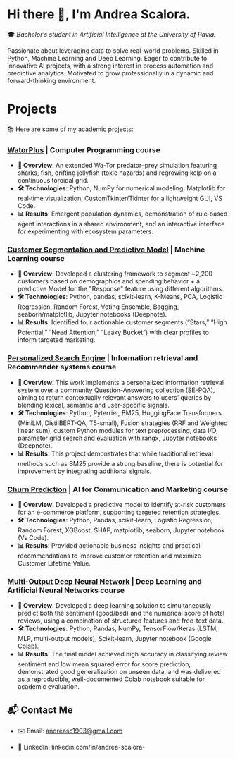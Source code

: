 # Hi there 👋, I'm Andrea Scalora.

🎓 *Bachelor’s student in Artificial Intelligence at the University of Pavia.*

Passionate about leveraging data to solve real-world problems. Skilled in Python, Machine Learning and Deep Learning. Eager to contribute to innovative AI projects, with a strong interest in process automation and predictive analytics. Motivated to grow professionally in a dynamic and forward-thinking environment.

# Projects

📚 Here are some of my academic projects:

### [WatorPlus](https://github.com/Andrea-0319/WatorPlus) | Computer Programming course

- **🧠 Overview**: An extended Wa‑Tor predator–prey simulation featuring sharks, fish, drifting jellyfish (toxic hazards) and regrowing kelp on a continuous toroidal grid. 
- **🛠️ Technologies**: Python, NumPy for numerical modeling, Matplotlib for real‑time visualization, CustomTkinter/Tkinter for a lightweight GUI, VS Code.
- **📊 Results**: Emergent population dynamics, demonstration of rule‑based agent interactions in a shared environment, and an interactive interface for experimenting with ecosystem parameters.

### [Customer Segmentation and Predictive Model](https://github.com/Andrea-0319/Customer_Segmentation) | Machine Learning course

- **🧠 Overview**: Developed a clustering framework to segment ~2,200 customers based on demographics and spending behavior + a predictive Model for the "Response" feature using different algorithms.
- **🛠️ Technologies**: Python, pandas, scikit-learn, K-Means, PCA, Logistic Regression, Random Forest, Voting Ensemble, Bagging, seaborn/matplotlib, Jupyter notebooks (Deepnote).
- **📊 Results**: Identified four actionable customer segments (“Stars,” “High Potential,” “Need Attention,” “Leaky Bucket”) with clear profiles to inform targeted marketing.

### [Personalized Search Engine](https://github.com/Andrea-0319/Personalized_Search_Engine) | Information retrieval and Recommender systems course

- **🧠 Overview**: This work implements a personalized information retrieval system over a community Question-Answering collection (SE-PQA), aiming to return contextually relevant answers to users’ queries by blending lexical, semantic and user-specific signals. 
- **🛠️ Technologies**: Python, Pyterrier, BM25, HuggingFace Transformers (MiniLM, DistilBERT-QA, T5-small), Fusion strategies (RRF and Weighted linear sum), custom Python modules for text preprocessing, data I/O, parameter grid search and evaluation with rangx, Jupyter notebooks (Deepnote).
- **📊 Results**: This project demonstrates that while traditional retrieval methods such as BM25 provide a strong baseline, there is potential for improvement by integrating additional signals.
  
### [Churn Prediction](https://github.com/Andrea-0319/Churn_prediction) | AI for Communication and Marketing course

- **🧠 Overview**: Developed a predictive model to identify at-risk customers for an e-commerce platform, supporting targeted retention strategies.
- **🛠️ Technologies**: Python, Pandas, scikit-learn, Logistic Regression, Random Forest, XGBoost, SHAP, matplotlib, seaborn, Jupyter notebook (Vs Code).
- **📊 Results**: Provided actionable business insights and practical recommendations to improve customer retention and maximize Customer Lifetime Value.
 
### [Multi-Output Deep Neural Network](https://github.com/Andrea-0319/Multi-Output_Deep_Neural_Network) | Deep Learning and Artificial Neural Networks course

- **🧠 Overview**: Developed a deep learning solution to simultaneously predict both the sentiment (good/bad) and the numerical score of hotel reviews, using a combination of structured features and free-text data.
- **🛠️ Technologies**: Python, Pandas, NumPy, TensorFlow/Keras (LSTM, MLP, multi-output models), Scikit-learn, Jupyter notebook (Google Colab).
- **📊 Results**: The final model achieved high accuracy in classifying review sentiment and low mean squared error for score prediction, demonstrated good generalization on unseen data, and was delivered as a reproducible, well-documented Colab notebook suitable for academic evaluation.  

## 📬 Contact Me

- ✉️ Email: andreasc1903@gmail.com

- 🔗 LinkedIn: linkedin.com/in/andrea-scalora-


<!--
**Andrea-0319/Andrea-0319** is a ✨ _special_ ✨ repository because its `README.md` (this file) appears on your GitHub profile.

Here are some ideas to get you started:

- 🔭 I’m currently working on ...
- 🌱 I’m currently learning ...
- 👯 I’m looking to collaborate on ...
- 🤔 I’m looking for help with ...
- 💬 Ask me about ...
- 📫 How to reach me: ...
- 😄 Pronouns: ...
- ⚡ Fun fact: ...
-->
